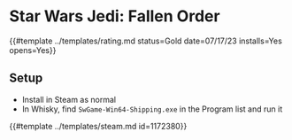 # Star Wars Jedi: Fallen Order
<!-- script:Aliases [
    "Star Wars Jedi Fallen Order"
] -->

{{#template ../templates/rating.md status=Gold date=07/17/23 installs=Yes opens=Yes}}

## Setup

- Install in Steam as normal
- In Whisky, find `SwGame-Win64-Shipping.exe` in the Program list and run it

{{#template ../templates/steam.md id=1172380}}
